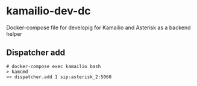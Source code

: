 # kamailio-dev-dc

Docker-compose file for developig for Kamailio and Asterisk as a backend helper


## Dispatcher add
```
# docker-compose exec kamailio bash
> kamcmd
>> dispatcher.add 1 sip:asterisk_2:5060
```